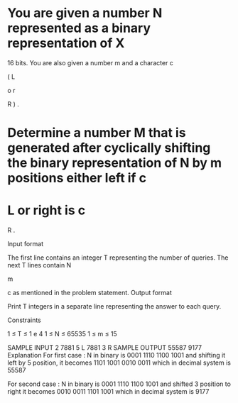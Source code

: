 You are given a number 
N
 represented as a binary representation of 
X
=
16
 bits. You are also given a number 
m
 and a character 
c
 
(
L
 
o
r
 
R
)
.

Determine a number 
M
 that is generated after cyclically shifting the binary representation of 
N
 by 
m
 positions either left if 
c
=
L
 or right is 
c
=
R
.

Input format 

The first line contains an integer 
T
 representing the number of queries.
The next 
T
 lines contain 
N
 
m
 
c
 as mentioned in the problem statement.
Output format

Print 
T
 integers in a separate line representing the answer to each query.

Constraints

1
≤
T
≤
1
e
4
1
≤
N
≤
65535
1
≤
m
≤
15
 
 

SAMPLE INPUT 
2
7881 5 L
7881 3 R
SAMPLE OUTPUT 
55587
9177
Explanation
For first case :  N in binary is 0001 1110 1100 1001 and shifting it left by 5 position, it becomes 1101 1001 0010 0011 which in decimal system is 55587

For second case : N in binary is 0001 1110 1100 1001 and shifted 3 position to right it becomes 0010 0011 1101 1001 which in decimal system is 9177